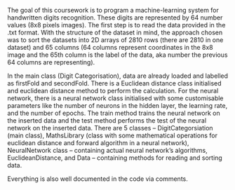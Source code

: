 The goal of this coursework is to program a machine-learning system for handwritten digits recognition. 
These digits are represented by 64 number values (8x8 pixels images). 
The first step is to read the data provided in the .txt format. With the structure of the dataset in mind, 
the approach chosen was to sort the datasets into 2D arrays of 2810 rows (there are 2810 in one dataset) and 65 columns 
(64 columns represent coordinates in the 8x8 image and the 65th column is the label of the data, 
aka number the previous 64 columns are representing).

In the main class (Digit Categorisation), data are already loaded and labelled as firstFold and secondFold. 
There is a Euclidean distance class initialised and euclidean distance method to perform the calculation.
For the neural network, there is a neural network class initialised with some customisable parameters like 
the number of neurons in the hidden layer, the learning rate, and the number of epochs. 
The train method trains the neural network on the inserted data and the test method performs 
the test of the neural network on the inserted data.
There are 5 classes – DigitCategorsiation (main class), 
MathsLibrary (class with some mathematical operations for euclidean distance and forward algorithm in a neural network), 
NeuralNetwork class – containing actual neural network’s algorithms, EuclideanDistance, 
and Data – containing methods for reading and sorting data.

Everything is also well documented in the code via comments.
